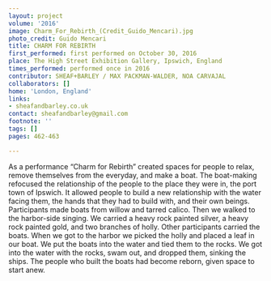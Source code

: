 ```yaml
---
layout: project
volume: '2016'
image: Charm_For_Rebirth_(Credit_Guido_Mencari).jpg
photo_credit: Guido Mencari
title: CHARM FOR REBIRTH
first_performed: first performed on October 30, 2016
place: The High Street Exhibition Gallery, Ipswich, England
times_performed: performed once in 2016
contributor: SHEAF+BARLEY / MAX PACKMAN-WALDER, NOA CARVAJAL
collaborators: []
home: 'London, England'
links:
- sheafandbarley.co.uk
contact: sheafandbarley@gmail.com
footnote: ''
tags: []
pages: 462-463

---
```


As a performance “Charm for Rebirth” created spaces for people to relax, remove themselves from the everyday, and make a boat. The boat-making refocused the relationship of the people to the place they were in, the port town of Ipswich. It allowed people to build a new relationship with the water facing them, the hands that they had to build with, and their own beings. Participants made boats from willow and tarred calico. Then we walked to the harbor-side singing. We carried a heavy rock painted silver, a heavy rock painted gold, and two branches of holly. Other participants carried the boats. When we got to the harbor we picked the holly and placed a leaf in our boat. We put the boats into the water and tied them to the rocks. We got into the water with the rocks, swam out, and dropped them, sinking the ships. The people who built the boats had become reborn, given space to start anew.
